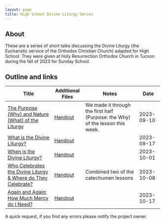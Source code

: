 ```yaml
---
layout: page
title: High School Divine Liturgy Series
---
```


## About
These are a series of short talks discussing the Divine Liturgy (the Eucharistic service of the Orthodox Christian Church) adapted for High School.
They were given at Holy Resurrection Orthodox Church in Tucson during the fall of 2023 for Sunday School.

## Outline and links

Title | Additional Files | Notes | Date 
---|---|---|---
[The Purpose (Why) and Nature (What) of the Liturgy](docs/7-12Sunday_school/SSL01%20Purpose%20and%20Nature.pdf) | [Handout](docs/7-12Sunday_school/SSL01H%20Purpose%20and%20Nature.pdf)| We made it through the first half (Purpose: the Why) of the lesson this week. | 2023-09-10
[What is the Divine Liturgy?](docs/7-12Sunday_school/SSL02%20What%20is%20the%20Divine%20Liturgy%3F.pdf) | [Handout](docs/7-12Sunday_school/SSL02H%20What%20is%20the%20Divine%20Liturgy%3F.pdf)||2023-09-17
[When is the Divine Liturgy?](docs/7-12Sunday_school/SSL03%20When%20is%20the%20Divine%20Liturgy.pdf) | [Handout](docs/7-12Sunday_school/SSL03H%20When%20is%20the%20Divine%20Liturgy.pdf)||2023-10-01
[Who Celebrates the Divine Liturgy & Where do They Celebrate?](docs/7-12Sunday_school/SSL04%20Who%20and%20Where.pdf) | [Handout](docs/7-12Sunday_school/SSL04H%20Who%20and%20Where.pdf)|Combined two of the catechumen lessons|2023-10-08
[Again and Again: How Much Mercy do I Need?](docs/7-12Sunday_school/SSL05%20Again%20and%20Again.pdf)| [Handout](docs/7-12Sunday_school/SSL05H%20Again%20and%20Again.pdf)||2023-10-17



A quick request, if you find any errors please notify the project owner. 
